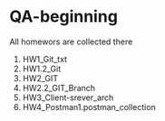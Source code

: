 # QA-beginning
All homewors are collected there
1. HW1_Git_txt
2. HW1.2_Git
3. HW2_GIT
4. HW2.2_GIT_Branch
5. HW3_Client-srever_arch
6. HW4_Postman1.postman_collection
